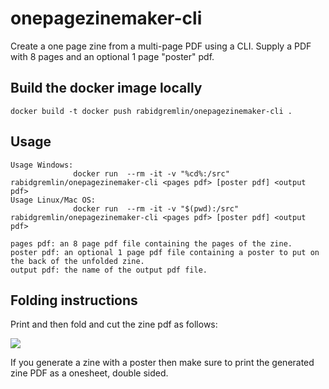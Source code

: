 # onepagezinemaker-cli
Create a one page zine from a multi-page PDF using a CLI.
Supply a PDF with 8 pages and an optional 1 page "poster" pdf.


## Build the docker image locally
```
docker build -t docker push rabidgremlin/onepagezinemaker-cli .
```

## Usage
```
Usage Windows:
              docker run  --rm -it -v "%cd%:/src" rabidgremlin/onepagezinemaker-cli <pages pdf> [poster pdf] <output pdf>
Usage Linux/Mac OS:
              docker run  --rm -it -v "$(pwd):/src" rabidgremlin/onepagezinemaker-cli <pages pdf> [poster pdf] <output pdf>

pages pdf: an 8 page pdf file containing the pages of the zine.
poster pdf: an optional 1 page pdf file containing a poster to put on the back of the unfolded zine.
output pdf: the name of the output pdf file.
```

## Folding instructions
Print and then fold and cut the zine pdf as follows:

![](https://teaching.ellenmueller.com/foundations-101/files/2017/08/zine-folding.jpg)

If you generate a zine with a poster then make sure to print the generated zine PDF as a onesheet, double sided.

